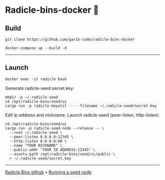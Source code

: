 # Radicle-bins-docker 👏

## Build

`git clone https://github.com/garik-code/radicle-bins-docker`

`docker-compose up --build -d`

---

## Launch

`docker exec -it radicle bash`

Generate radicle-seed secret.key:

```
mkdir -p ~/.radicle-seed
cd /opt/radicle-bins/seed/ui
cargo run -p radicle-keyutil -- --filename ~/.radicle-seed/secret.key
```

Edit ip address and nickname. Launch radicle-seed (peer-listen, http-listen):

```
cd /opt/radicle-bins/seed/ui
cargo run -p radicle-seed-node --release -- \
  --root ~/.radicle-seed \
  --peer-listen 0.0.0.0:12345 \
  --http-listen 0.0.0.0:80 \
  --name "YOUR NICKNAME" \
  --public-addr "YOUR ID ADDRESS:12345" \
  --assets-path /opt/radicle-bins/seed/ui/public \
  < ~/.radicle-seed/secret.key
```

---

[Radicle Bins github](https://github.com/radicle-dev/radicle-bins) • [Running a seed node](https://docs.radicle.xyz/docs/using-radicle/running-a-seed-node)
